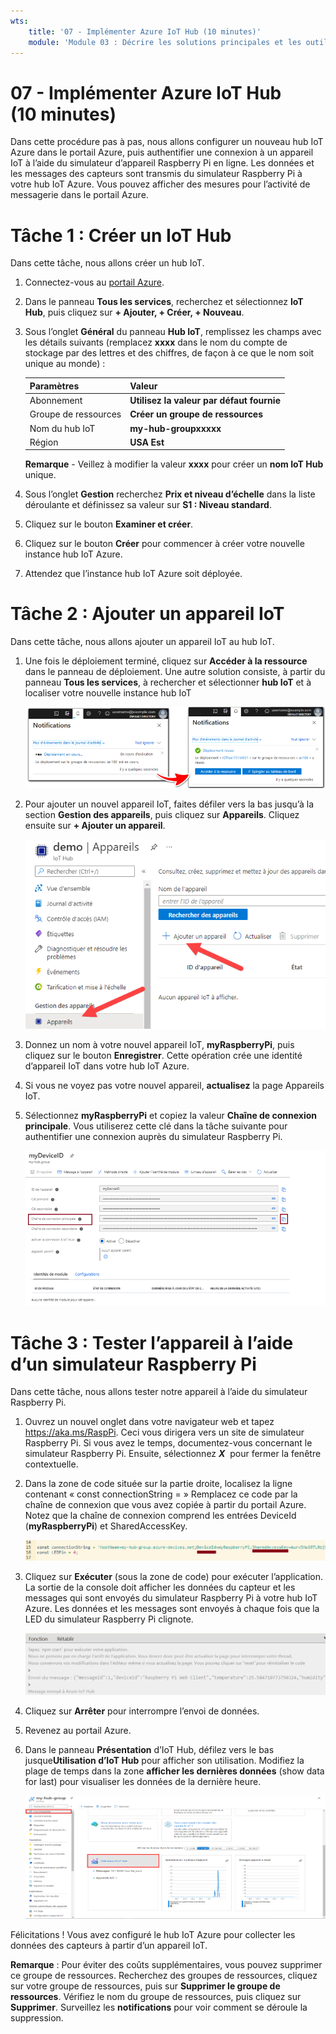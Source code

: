 ```yaml
---
wts:
    title: '07 - Implémenter Azure IoT Hub (10 minutes)'
    module: 'Module 03 : Décrire les solutions principales et les outils de gestion'
---
```

# 07 - Implémenter Azure IoT Hub (10 minutes)

Dans cette procédure pas à pas, nous allons configurer un nouveau hub IoT Azure dans le portail Azure, puis authentifier une connexion à un appareil IoT à l’aide du simulateur d’appareil Raspberry Pi en ligne. Les données et les messages des capteurs sont transmis du simulateur Raspberry Pi à votre hub IoT Azure. Vous pouvez afficher des mesures pour l’activité de messagerie dans le portail Azure.

# Tâche 1 : Créer un IoT Hub 

Dans cette tâche, nous allons créer un hub IoT. 

1. Connectez-vous au [portail Azure](https://portal.azure.com).

2. Dans le panneau **Tous les services**, recherchez et sélectionnez **IoT Hub**, puis cliquez sur **+ Ajouter, + Créer, + Nouveau**.

3. Sous l’onglet **Général** du panneau **Hub IoT**, remplissez les champs avec les détails suivants (remplacez **xxxx** dans le nom du compte de stockage par des lettres et des chiffres, de façon à ce que le nom soit unique au monde) :

    | Paramètres | Valeur |
    |--|--|
    | Abonnement | **Utilisez la valeur par défaut fournie** |
    | Groupe de ressources | **Créer un groupe de ressources** |
    | Nom du hub IoT | **my-hub-groupxxxxx** |
    | Région | **USA Est** |

    **Remarque** - Veillez à modifier la valeur **xxxx** pour créer un **nom IoT Hub** unique.

4. Sous l’onglet **Gestion** recherchez **Prix et niveau d’échelle** dans la liste déroulante et définissez sa valeur sur **S1 : Niveau standard**.

5. Cliquez sur le bouton **Examiner et créer**.

6. Cliquez sur le bouton **Créer** pour commencer à créer votre nouvelle instance hub IoT Azure.

7. Attendez que l’instance hub IoT Azure soit déployée. 

# Tâche 2 : Ajouter un appareil IoT

Dans cette tâche, nous allons ajouter un appareil IoT au hub IoT. 

1. Une fois le déploiement terminé, cliquez sur **Accéder à la ressource** dans le panneau de déploiement. Une autre solution consiste, à partir du panneau **Tous les services**, à rechercher et sélectionner **hub IoT** et à localiser votre nouvelle instance hub IoT

	![Capture d’écran des notifications de déploiement en cours et de déploiement réussi dans le portail Azure.](../images/0601.png)

2. Pour ajouter un nouvel appareil IoT, faites défiler vers la bas jusqu’à la section **Gestion des appareils**, puis cliquez sur **Appareils**. Cliquez ensuite sur **+ Ajouter un appareil**.

	![Capture d’écran du volet des appareils IoT, mis en surbrillance dans le panneau de navigation du hub IoT, dans le portail Azure. Le bouton Nouveau est mis en surbrillance pour illustrer comment ajouter une nouvelle identité d’appareil IoT au hub IoT.](../images/0602.png)

3. Donnez un nom à votre nouvel appareil IoT, **myRaspberryPi**, puis cliquez sur le bouton **Enregistrer**. Cette opération crée une identité d’appareil IoT dans votre hub IoT Azure.

4. Si vous ne voyez pas votre nouvel appareil, **actualisez** la page Appareils IoT. 

5. Sélectionnez **myRaspberryPi** et copiez la valeur **Chaîne de connexion principale**. Vous utiliserez cette clé dans la tâche suivante pour authentifier une connexion auprès du simulateur Raspberry Pi.

	![Capture d’écran de la page Chaîne de connexion principale avec icône de copie en surbrillance.](../images/0603.png)

# Tâche 3 : Tester l’appareil à l’aide d’un simulateur Raspberry Pi

Dans cette tâche, nous allons tester notre appareil à l’aide du simulateur Raspberry Pi. 

1. Ouvrez un nouvel onglet dans votre navigateur web et tapez https://aka.ms/RaspPi. Ceci vous dirigera vers un site de simulateur Raspberry Pi. Si vous avez le temps, documentez-vous concernant le simulateur Raspberry Pi. Ensuite, sélectionnez ***X***  pour fermer la fenêtre contextuelle.

2. Dans la zone de code située sur la partie droite, localisez la ligne contenant « const connectionString = » Remplacez ce code par la chaîne de connexion que vous avez copiée à partir du portail Azure. Notez que la chaîne de connexion comprend les entrées DeviceId (**myRaspberryPi**) et SharedAccessKey.

	![Capture d’écran de la zone de codage dans le simulateur Raspberry Pi.](../images/0604.png)

3. Cliquez sur **Exécuter** (sous la zone de code) pour exécuter l’application. La sortie de la console doit afficher les données du capteur et les messages qui sont envoyés du simulateur Raspberry Pi à votre hub IoT Azure. Les données et les messages sont envoyés à chaque fois que la LED du simulateur Raspberry Pi clignote. 

	![Capture d’écran de la console du simulateur Raspberry Pi.  La sortie de la console affiche les données du capteur et les messages envoyés du simulateur Raspberry Pi au hub IoT Azure.](../images/0605.png)

5. Cliquez sur **Arrêter** pour interrompre l’envoi de données.

6. Revenez au portail Azure.

7. Dans le panneau **Présentation** d’IoT Hub, défilez vers le bas jusque**Utilisation d’IoT Hub** pour afficher son utilisation. Modifiez la plage de temps dans la zone **afficher les dernières données** (show data for last) pour visualiser les données de la dernière heure.

	![Capture d’écran des mesures dans la zone d’utilisation du hub IoT du portail Azure.](../images/0606.png)


Félicitations ! Vous avez configuré le hub IoT Azure pour collecter les données des capteurs à partir d’un appareil IoT.

**Remarque** : Pour éviter des coûts supplémentaires, vous pouvez supprimer ce groupe de ressources. Recherchez des groupes de ressources, cliquez sur votre groupe de ressources, puis sur **Supprimer le groupe de ressources**. Vérifiez le nom du groupe de ressources, puis cliquez sur **Supprimer**. Surveillez les **notifications** pour voir comment se déroule la suppression.
